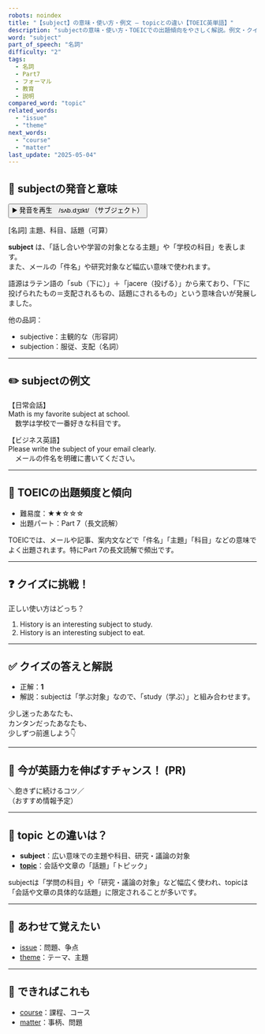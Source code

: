 ```yaml
---
robots: noindex
title: "【subject】の意味・使い方・例文 ― topicとの違い【TOEIC英単語】"
description: "subjectの意味・使い方・TOEICでの出題傾向をやさしく解説。例文・クイズ付きでtopicとの違いもわかりやすく学べます。"
word: "subject"
part_of_speech: "名詞"
difficulty: "2"
tags:
  - 名詞
  - Part7
  - フォーマル
  - 教育
  - 説明
compared_word: "topic"
related_words:
  - "issue"
  - "theme"
next_words:
  - "course"
  - "matter"
last_update: "2025-05-04"
---
```


## 🔰 subjectの発音と意味

<button class="play-audio" onclick="playTTS('subject')">
  <span class="play-audio-main">
    ▶️ 発音を再生　/sʌb.dʒɪkt/
  </span>
  <span class="play-audio-sub">
    （サブジェクト）
  </span>
</button>

[名詞] 主題、科目、話題（可算）

**subject** は、「話し合いや学習の対象となる主題」や「学校の科目」を表します。  
また、メールの「件名」や研究対象など幅広い意味で使われます。

語源はラテン語の「sub（下に）」＋「jacere（投げる）」から来ており、「下に投げられたもの＝支配されるもの、話題にされるもの」という意味合いが発展しました。

他の品詞：  
- subjective：主観的な（形容詞）
- subjection：服従、支配（名詞）

---

## ✏️ subjectの例文

【日常会話】  
Math is my favorite subject at school.  
　数学は学校で一番好きな科目です。

【ビジネス英語】  
Please write the subject of your email clearly.  
　メールの件名を明確に書いてください。

---

## 🎯 TOEICの出題頻度と傾向

- 難易度：★★☆☆☆
- 出題パート：Part 7（長文読解）

TOEICでは、メールや記事、案内文などで「件名」「主題」「科目」などの意味でよく出題されます。特にPart 7の長文読解で頻出です。

---

## ❓ クイズに挑戦！

正しい使い方はどっち？

1. History is an interesting subject to study.  
2. History is an interesting subject to eat.

---

## ✅ クイズの答えと解説

- 正解：**1**
- 解説：subjectは「学ぶ対象」なので、「study（学ぶ）」と組み合わせます。

少し迷ったあなたも、  
カンタンだったあなたも、  
少しずつ前進しよう👇️

---

## 🚀 今が英語力を伸ばすチャンス！ (PR)

<div class="info-center">
＼飽きずに続けるコツ／<br>  
（おすすめ情報予定）
</div>

---

## 🤔  topic との違いは？

- **subject**：広い意味での主題や科目、研究・議論の対象
- **[topic](/topic)**：会話や文章の「話題」「トピック」

subjectは「学問の科目」や「研究・議論の対象」など幅広く使われ、topicは「会話や文章の具体的な話題」に限定されることが多いです。

---

## 🧩 あわせて覚えたい

- [issue](/issue)：問題、争点
- [theme](/theme)：テーマ、主題

---

## 📖 できればこれも

- [course](/course)：課程、コース
- [matter](/matter)：事柄、問題

<!-- cvid: aid05_bid27 -->
